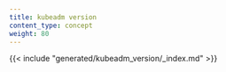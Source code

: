```yaml
---
title: kubeadm version
content_type: concept
weight: 80
---
```

<!-- overview -->

<!-- body -->

{{< include "generated/kubeadm_version/_index.md" >}}
